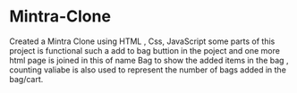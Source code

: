 # Mintra-Clone
Created a Mintra Clone using HTML , Css, JavaScript some parts of this project is functional such a add to bag buttion in the poject
and one more html page is joined in this of name Bag to show the added items in the bag ,
counting valiabe is also used to represent the number of bags added in the bag/cart.
